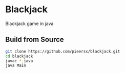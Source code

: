 # Blackjack
Blackjack game in java

## Build from Source
```bash
git clone https://github.com/pieersx/blackjack.git
cd blackjack
javac *.java
java Main
```

